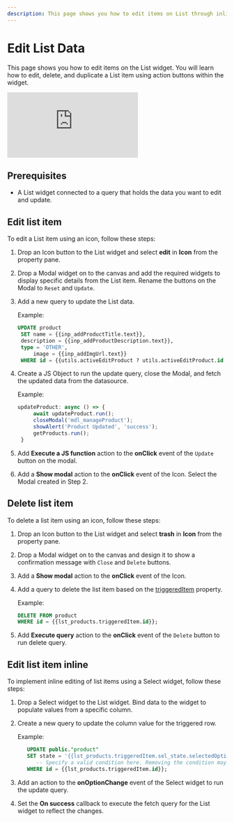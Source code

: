 ```yaml
---
description: This page shows you how to edit items on List through inline editing.
---
```


# Edit List Data
This page shows you how to edit items on the List widget. You will learn how to edit, delete, and duplicate a List item using action buttons within the widget.

<div style={{ position: "relative", paddingBottom: "calc(50.520833333333336% + 41px)", height: "0", width: "100%" }}>
  <iframe src="https://demo.arcade.software/0wn5llvSYN5A17GQUVKB?embed" frameborder="0" loading="lazy" webkitallowfullscreen mozallowfullscreen allowfullscreen style={{ position: "absolute", top: "0", left: "0", width: "100%", height: "100%", colorScheme: "light" }} title="Appsmith | Connect Data">
  </iframe>
</div>

## Prerequisites
- A List widget connected to a query that holds the data you want to edit and update.

## Edit list item
To edit a List item using an icon, follow these steps:
1. Drop an Icon button to the List widget and select **edit** in **Icon** from the property pane.
2. Drop a Modal widget on to the canvas and add the required widgets to display specific details from the List item.
   Rename the buttons on the Modal to `Reset` and `Update`. 
3. Add a new query to update the List data.

   Example:
   ```sql
   UPDATE product
    SET name = {{inp_addProductTitle.text}},
    description = {{inp_addProductDescription.text}},
    type = 'OTHER',
		image = {{inp_addImgUrl.text}}
    WHERE id = {{utils.activeEditProduct ? utils.activeEditProduct.id : ''}};
   ```
4. Create a JS Object to run the update query, close the Modal, and fetch the updated data from the datasource.

   Example:
   ```jsx
   updateProduct: async () => {
		await updateProduct.run();
		closeModal('mdl_manageProduct');
		showAlert('Product Updated', 'success');
		getProducts.run();
	}
   ```
5. Add **Execute a JS function** action to the **onClick** event of the `Update` button on the modal.
6. Add a **Show modal** action to the **onClick** event of the Icon. Select the Modal created in Step 2.

## Delete list item
To delete a list item using an icon, follow these steps:
1. Drop an Icon button to the List widget and select **trash** in **Icon** from the property pane.
2. Drop a Modal widget on to the canvas and design it to show a confirmation message with `Close` and `Delete` buttons.
3. Add a **Show modal** action to the **onClick** event of the Icon.
4. Add a query to delete the list item based on the [triggeredItem](/reference/widgets/list#triggereditem-object) property.
   
   Example:
   ```sql
   DELETE FROM product 
   WHERE id = {{lst_products.triggeredItem.id}}; 
   ```
5. Add **Execute query** action to the **onClick** event of the `Delete` button to run delete query.

## Edit list item inline
To implement inline editing of list items using a Select widget, follow these steps:
1. Drop a Select widget to the List widget. Bind data to the widget to populate values from a specific column.
2. Create a new query to update the column value for the triggered row.

   Example:

   ```sql 
      UPDATE public."product" 
      SET state = '{{lst_products.triggeredItem.sel_state.selectedOptionValue}}'
         -- Specify a valid condition here. Removing the condition may update every row in the table!
      WHERE id = {{lst_products.triggeredItem.id}}; 
   ```
3. Add an action to the **onOptionChange** event of the Select widget to run the update query.
4. Set the **On success** callback to execute the fetch query for the List widget to reflect the changes.
